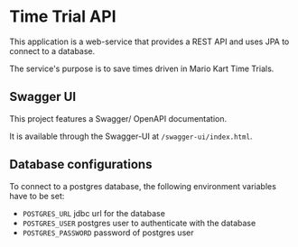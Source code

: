 # Time Trial API

This application is a web-service that provides a REST API and uses JPA to connect to a database.

The service's purpose is to save times driven in Mario Kart Time Trials.

## Swagger UI
This project features a Swagger/ OpenAPI documentation.

It is available through the Swagger-UI at `/swagger-ui/index.html`.

## Database configurations
To connect to a postgres database, the following environment variables have to be set:

- `POSTGRES_URL` jdbc url for the database
- `POSTGRES_USER` postgres user to authenticate with the database
- `POSTGRES_PASSWORD` password of postgres user
